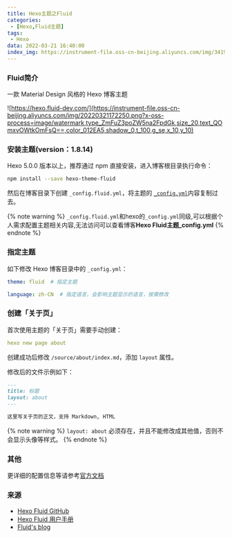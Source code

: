 ```yaml
---
title: Hexo主题之Fluid
categories: 
 - [Hexo,Fluid主题]
tags:
 - Hexo
data: 2022-03-21 16:40:00
index_img: https://instrument-file.oss-cn-beijing.aliyuncs.com/img/3419353.png?x-oss-process=image/resize,m_pad,w_268,h_160/watermark,type_ZmFuZ3poZW5na2FpdGk,size_20,text_QOmxvOWtkOmFsQ==,color_012EA5,shadow_0,t_100,g_south,x_10,y_10
---
```


### Fluid简介

一款 Material Design 风格的 Hexo 博客主题

![https://hexo.fluid-dev.com/](https://instrument-file.oss-cn-beijing.aliyuncs.com/img/20220321172250.png?x-oss-process=image/watermark,type_ZmFuZ3poZW5na2FpdGk,size_20,text_QOmxvOWtkOmFsQ==,color_012EA5,shadow_0,t_100,g_se,x_10,y_10)

### 安装主题(version：1.8.14)

Hexo 5.0.0 版本以上，推荐通过 npm 直接安装，进入博客根目录执行命令：

```bash
npm install --save hexo-theme-fluid
```

然后在博客目录下创建 `_config.fluid.yml`，将主题的 [`_config.yml`](https://github.com/fluid-dev/hexo-theme-fluid/blob/master/_config.yml)内容复制过去。

{% note warning %}
`_config.fluid.yml`和hexo的`_config.yml`同级,可以根据个人需求配置主题相关内容,无法访问可以查看博客**Hexo Fluid主题_config.yml**
{% endnote %}

### 指定主题

如下修改 Hexo 博客目录中的 `_config.yml`：

```yml
theme: fluid  # 指定主题

language: zh-CN  # 指定语言，会影响主题显示的语言，按需修改
```

### 创建「关于页」

首次使用主题的「关于页」需要手动创建：

```yml
hexo new page about
```

创建成功后修改 `/source/about/index.md`，添加 `layout` 属性。

修改后的文件示例如下：

```md
---
title: 标题
layout: about
---

这里写关于页的正文，支持 Markdown, HTML
```

{% note warning %}
`layout: about` 必须存在，并且不能修改成其他值，否则不会显示头像等样式。
{% endnote %}

### 其他

更详细的配置信息等请参考[官方文档](https://hexo.fluid-dev.com/docs/)

### 来源

- [Hexo Fluid GitHub](https://github.com/fluid-dev/hexo-theme-fluid)
- [Hexo Fluid 用户手册](https://hexo.fluid-dev.com/docs/)
- [Fluid's blog](https://hexo.fluid-dev.com/)
